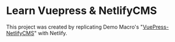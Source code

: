 # Learn Vuepress & NetlifyCMS
This project was created by replicating Demo Macro's "[VuePress-NetlifyCMS](https://github.com/DemoMacro/VuePress-NetlifyCMS)" with Netlify.
